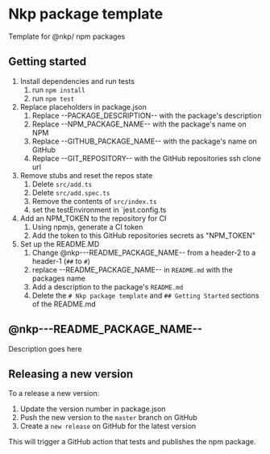 # Nkp package template

Template for @nkp/ npm packages

## Getting started

1. Install dependencies and run tests
    1. run `npm install`
    2. run `npm test`
2. Replace placeholders in package.json
    1. Replace --PACKAGE_DESCRIPTION-- with the package's description
    2. Replace --NPM_PACKAGE_NAME-- with the package's name on NPM
    3. Replace --GITHUB_PACKAGE_NAME-- with the package's name on GitHub
    4. Replace --GIT_REPOSITORY-- with the GitHub repositories ssh clone url
3. Remove stubs and reset the repos state
    1. Delete `src/add.ts`
    2. Delete `src/add.spec.ts`
    3. Remove the contents of `src/index.ts`
    4. set the testEnvironment in `jest.config.ts
4. Add an NPM_TOKEN to the repository for CI
    1. Using npmjs, generate a CI token
    2. Add the token to this GitHub repositories secrets as "NPM_TOKEN"
5. Set up the README.MD
    1. Change @nkp---README_PACKAGE_NAME-- from a header-2 to a header-1 (`##` to `#`)
    2. replace --README_PACKAGE_NAME-- in `README.md` with the packages name
    3. Add a description to the package's `README.md`
    4. Delete the `# Nkp package template` and `## Getting Started` sections of the README.md

## @nkp---README_PACKAGE_NAME--

Description goes here

## Releasing a new version

To a release a new version:

1. Update the version number in package.json
2. Push the new version to the `master` branch on GitHub
3. Create a `new release` on GitHub for the latest version

This will trigger a GitHub action that tests and publishes the npm package.
